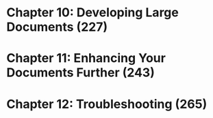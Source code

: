 # Chapter 10: Developing Large Documents (227)

# Chapter 11: Enhancing Your Documents Further (243)

# Chapter 12: Troubleshooting (265)
